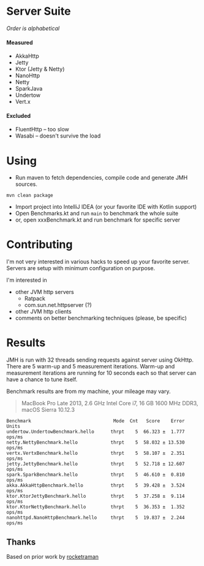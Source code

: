 # Server Suite
_Order is alphabetical_

#### Measured
* AkkaHttp
* Jetty
* Ktor (Jetty & Netty)
* NanoHttp
* Netty
* SparkJava
* Undertow
* Vert.x

#### Excluded
* FluentHttp – too slow
* Wasabi – doesn't survive the load

# Using

* Run maven to fetch dependencies, compile code and generate JMH sources.
```
mvn clean package
```

* Import project into IntelliJ IDEA (or your favorite IDE with Kotlin support)
* Open Benchmarks.kt and run `main` to benchmark the whole suite
* or, open xxxBenchmark.kt and run benchmark for specific server

# Contributing

I'm not very interested in various hacks to speed up your favorite server.
Servers are setup with minimum configuration on purpose.
 
I'm interested in 
* other JVM http servers 
  * Ratpack
  * com.sun.net.httpserver (?)
* other JVM http clients 
* comments on better benchmarking techniques (please, be specific)

# Results
JMH is run with 32 threads sending requests against server using OkHttp. 
There are 5 warm-up and 5 measurement iterations.  Warm-up and measurement 
iterations are running for 10 seconds each so that server can have a chance 
to tune itself.  

Benchmark results are from my machine, your mileage may vary.
> MacBook Pro Late 2013,
> 2.6 GHz Intel Core i7,
> 16 GB 1600 MHz DDR3,
> macOS Sierra 10.12.3

```
Benchmark                              Mode  Cnt   Score    Error   Units
undertow.UndertowBenchmark.hello      thrpt    5  66.323 ±  1.777  ops/ms
netty.NettyBenchmark.hello            thrpt    5  58.032 ± 13.530  ops/ms
vertx.VertxBenchmark.hello            thrpt    5  58.107 ±  2.351  ops/ms
jetty.JettyBenchmark.hello            thrpt    5  52.718 ± 12.607  ops/ms
spark.SparkBenchmark.hello            thrpt    5  46.610 ±  0.810  ops/ms
akka.AkkaHttpBenchmark.hello          thrpt    5  39.428 ±  3.524  ops/ms
ktor.KtorJettyBenchmark.hello         thrpt    5  37.258 ±  9.114  ops/ms
ktor.KtorNettyBenchmark.hello         thrpt    5  36.353 ±  1.352  ops/ms
nanohttpd.NanoHttpBenchmark.hello     thrpt    5  19.837 ±  2.244  ops/ms
```

## Thanks
Based on prior work by [rocketraman](https://github.com/rocketraman/kotlin-web-hello-world)